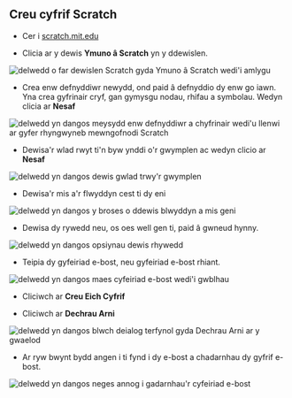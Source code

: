 ## Creu cyfrif Scratch

- Cer i [scratch.mit.edu](https://scratch.mit.edu)

- Clicia ar y dewis **Ymuno â Scratch** yn y ddewislen.

![delwedd o far dewislen Scratch gyda Ymuno â Scratch wedi'i amlygu](images/join.png)

- Crea enw defnyddiwr newydd, ond paid â defnyddio dy enw go iawn. Yna crea gyfrinair cryf, gan gymysgu nodau, rhifau a symbolau. Wedyn clicia ar **Nesaf**

![delwedd yn dangos meysydd enw defnyddiwr a chyfrinair wedi'u llenwi ar gyfer rhyngwyneb mewngofnodi Scratch](images/username.png)

- Dewisa'r wlad rwyt ti'n byw ynddi o'r gwymplen ac wedyn clicio ar **Nesaf**

![delwedd yn dangos dewis gwlad trwy'r gwymplen](images/country.png)

- Dewisa'r mis a'r flwyddyn cest ti dy eni

![delwedd yn dangos y broses o ddewis blwyddyn a mis geni](images/age.png)

- Dewisa dy rywedd neu, os oes well gen ti, paid â gwneud hynny.

![delwedd yn dangos opsiynau dewis rhywedd](images/gender.png)

- Teipia dy gyfeiriad e-bost, neu gyfeiriad e-bost rhiant.

![delwedd yn dangos maes cyfeiriad e-bost wedi'i gwblhau](images/email.png)

- Cliciwch ar **Creu Eich Cyfrif**

- Cliciwch ar **Dechrau Arni**

![delwedd yn dangos blwch deialog terfynol gyda Dechrau Arni ar y gwaelod](images/start.png)

- Ar ryw bwynt bydd angen i ti fynd i dy e-bost a chadarnhau dy gyfrif e-bost.

![delwedd yn dangos neges annog i gadarnhau'r cyfeiriad e-bost](images/confirm.png)
